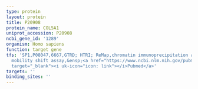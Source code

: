 ```yaml
---
type: protein
layout: protein
title: P20908
protein_name: COL5A1
uniprot_accession: P20908
ncbi_gene_id: '1289'
organism: Homo sapiens
function: target gene
tfs: 'SP1,P08047,6667,GTRD; HTRI; ReMap,chromatin immunoprecipitation assay; electrophoretic
  mobility shift assay,&ensp;<a href="https://www.ncbi.nlm.nih.gov/pubmed/?term=7646438%5Buid%5D"
  target="_blank"><i uk-icon="icon: link"></i>Pubmed</a>'
targets: ''
binding_sites: ''
---
```

